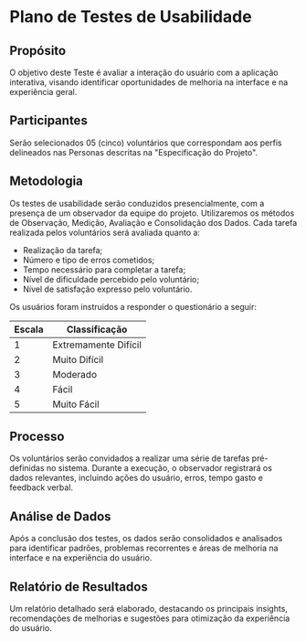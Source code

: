 # Plano de Testes de Usabilidade

## Propósito

O objetivo deste Teste é avaliar a interação do usuário com a aplicação interativa, visando identificar oportunidades de melhoria na interface e na experiência geral.

## Participantes

Serão selecionados 05 (cinco) voluntários que correspondam aos perfis delineados nas Personas descritas na "Especificação do Projeto".

## Metodologia

Os testes de usabilidade serão conduzidos presencialmente, com a presença de um observador da equipe do projeto. Utilizaremos os métodos de Observação, Medição, Avaliação e Consolidação dos Dados. Cada tarefa realizada pelos voluntários será avaliada quanto a:

- Realização da tarefa;
- Número e tipo de erros cometidos;
- Tempo necessário para completar a tarefa;
- Nível de dificuldade percebido pelo voluntário;
- Nível de satisfação expresso pelo voluntário.

Os usuários foram instruidos a responder o questionário a seguir:

| Escala | Classificação        |
|--------|----------------------|
| 1      | Extremamente Difícil |
| 2      | Muito Difícil        |
| 3      | Moderado             |
| 4      | Fácil                |
| 5      | Muito Fácil          |

## Processo

Os voluntários serão convidados a realizar uma série de tarefas pré-definidas no sistema. Durante a execução, o observador registrará os dados relevantes, incluindo ações do usuário, erros, tempo gasto e feedback verbal.

## Análise de Dados

Após a conclusão dos testes, os dados serão consolidados e analisados para identificar padrões, problemas recorrentes e áreas de melhoria na interface e na experiência do usuário.

## Relatório de Resultados

Um relatório detalhado será elaborado, destacando os principais insights, recomendações de melhorias e sugestões para otimização da experiência do usuário.
